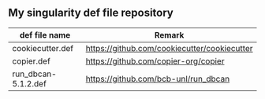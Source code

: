 ## My singularity def file repository

| def file name       | Remark                                       |
| ------------------- | -------------------------------------------- |
| cookiecutter.def    | https://github.com/cookiecutter/cookiecutter |
| copier.def          | https://github.com/copier-org/copier         |
| run_dbcan-5.1.2.def | https://github.com/bcb-unl/run_dbcan         |
